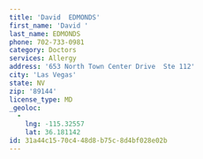 ```yaml
---
title: 'David  EDMONDS'
first_name: 'David '
last_name: EDMONDS
phone: 702-733-0981
category: Doctors
services: Allergy
address: '653 North Town Center Drive  Ste 112'
city: 'Las Vegas'
state: NV
zip: '89144'
license_type: MD
_geoloc:
  -
    lng: -115.32557
    lat: 36.181142
id: 31a44c15-70c4-48d8-b75c-8d4bf028e02b
---
```


